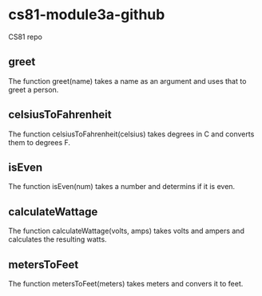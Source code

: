 # cs81-module3a-github
CS81 repo

## greet
The function greet(name) takes a name as an argument and uses that to greet a person.

## celsiusToFahrenheit
The function celsiusToFahrenheit(celsius) takes degrees in C and converts them to degrees F.

## isEven
The function isEven(num) takes a number and determins if it is even.

## calculateWattage
The function calculateWattage(volts, amps) takes volts and ampers and calculates the resulting watts.

## metersToFeet
The function metersToFeet(meters) takes meters and convers it to feet.